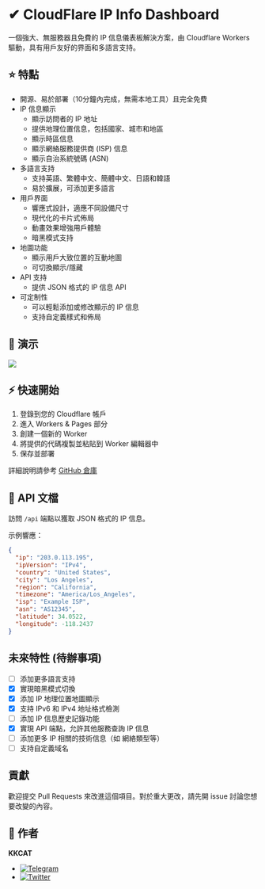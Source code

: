 # ✔ CloudFlare IP Info Dashboard

一個強大、無服務器且免費的 IP 信息儀表板解決方案，由 Cloudflare Workers 驅動，具有用戶友好的界面和多語言支持。

## ⭐ 特點

- 開源、易於部署（10分鐘內完成，無需本地工具）且完全免費
- IP 信息顯示
  - 顯示訪問者的 IP 地址
  - 提供地理位置信息，包括國家、城市和地區
  - 顯示時區信息
  - 顯示網絡服務提供商 (ISP) 信息
  - 顯示自治系統號碼 (ASN)
- 多語言支持
  - 支持英語、繁體中文、簡體中文、日語和韓語
  - 易於擴展，可添加更多語言
- 用戶界面
  - 響應式設計，適應不同設備尺寸
  - 現代化的卡片式佈局
  - 動畫效果增強用戶體驗
  - 暗黑模式支持
- 地圖功能
  - 顯示用戶大致位置的互動地圖
  - 可切換顯示/隱藏
- API 支持
  - 提供 JSON 格式的 IP 信息 API
- 可定制性
  - 可以輕鬆添加或修改顯示的 IP 信息
  - 支持自定義樣式和佈局

## 👀 演示

![](https://raw.githubusercontent.com/KKKKKCAT/CF-IPInfo/main/img/CF-IPInfo-1.webp)

## ⚡ 快速開始

1. 登錄到您的 Cloudflare 帳戶
2. 進入 Workers & Pages 部分
3. 創建一個新的 Worker
4. 將提供的代碼複製並粘貼到 Worker 編輯器中
5. 保存並部署

詳細說明請參考 [GitHub 倉庫](https://github.com/KKKKKCAT/CF-IPInfo/)

## 📄 API 文檔

訪問 `/api` 端點以獲取 JSON 格式的 IP 信息。

示例響應：

```json
{
  "ip": "203.0.113.195",
  "ipVersion": "IPv4",
  "country": "United States",
  "city": "Los Angeles",
  "region": "California",
  "timezone": "America/Los_Angeles",
  "isp": "Example ISP",
  "asn": "AS12345",
  "latitude": 34.0522,
  "longitude": -118.2437
}
```

## 未來特性 (待辦事項)

- [ ] 添加更多語言支持
- [x] 實現暗黑模式切換
- [x] 添加 IP 地理位置地圖顯示
- [x] 支持 IPv6 和 IPv4 地址格式檢測
- [ ] 添加 IP 信息歷史記錄功能
- [x] 實現 API 端點，允許其他服務查詢 IP 信息
- [ ] 添加更多 IP 相關的技術信息（如 網絡類型等）
- [ ] 支持自定義域名

## 貢獻

歡迎提交 Pull Requests 來改進這個項目。對於重大更改，請先開 issue 討論您想要改變的內容。

## 👤 作者

**KKCAT**

- [![Telegram](https://img.shields.io/badge/-Telegram-2CA5E0?style=flat-square&logo=telegram&logoColor=white)](https://t.me/kkkkkcat)
- [![Twitter](https://img.shields.io/badge/Twitter-Follow-1DA1F2?style=flat&logo=twitter)](https://x.com/kcat88888)
